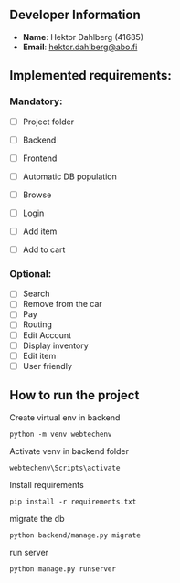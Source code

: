 ## Developer Information
- **Name**: Hektor Dahlberg (41685)
- **Email**: hektor.dahlberg@abo.fi


## Implemented requirements:


### Mandatory:
- [ ] Project folder

- [ ] Backend
- [ ] Frontend
- [ ] Automatic DB population
- [ ] Browse
- [ ] Login
- [ ] Add item
- [ ] Add to cart
### Optional:
- [ ] Search
- [ ] Remove from the car
- [ ] Pay
- [ ] Routing
- [ ] Edit Account
- [ ] Display inventory
- [ ] Edit item
- [ ] User friendly
## How to run the project
Create virtual env in backend
```
python -m venv webtechenv
```
Activate venv in backend folder
```
webtechenv\Scripts\activate
```
Install requirements
```
pip install -r requirements.txt
```
migrate the db
```
python backend/manage.py migrate
```
run server
```
python manage.py runserver
```